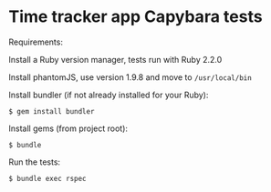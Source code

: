 # Time tracker app Capybara tests

Requirements:

Install a Ruby version manager, tests run with Ruby 2.2.0

Install phantomJS, use version 1.9.8 and move to ```/usr/local/bin```

Install bundler (if not already installed for your Ruby):

```
$ gem install bundler
```

Install gems (from project root):

```
$ bundle
```

Run the tests:

```
$ bundle exec rspec
```
